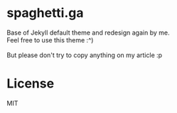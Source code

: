 # spaghetti.ga
Base of Jekyll default theme and redesign again by me.<br>
Feel free to use this theme :^)
<br><br>
But please don't try to copy anything on my article :p


# License
MIT